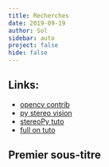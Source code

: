 ```yaml
---
title: Recherches
date: 2019-09-19
author: Sol
sidebar: auto
project: false
hide: false
---
```


## Links:
* [opencv contrib](https://github.com/opencv/opencv_contrib)
* [py stereo vision](https://github.com/erget/StereoVision)
* [stereoPy tuto](https://medium.com/stereopi/opencv-and-depth-map-on-stereopi-tutorial-62cb6792bbed)
* [full on tuto](https://erget.wordpress.com/2014/02/01/calibrating-a-stereo-camera-with-opencv/)

##  Premier sous-titre

